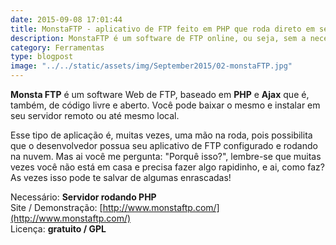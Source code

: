 ```yaml
---
date: 2015-09-08 17:01:44
title: MonstaFTP - aplicativo de FTP feito em PHP que roda direto em seu servidor na nuvem
description: MonstaFTP é um software de FTP online, ou seja, sem a necessidade de instalar!
category: Ferramentas
type: blogpost
image: "../../static/assets/img/September2015/02-monstaFTP.jpg"
---
```


**Monsta FTP** é um software Web de FTP, baseado em **PHP** e **Ajax** que é, também, de código livre e aberto. Você pode baixar o mesmo e instalar em seu servidor remoto ou até mesmo local.

Esse tipo de aplicação é, muitas vezes, uma mão na roda, pois possibilita que o desenvolvedor possua seu aplicativo de FTP configurado e rodando na nuvem. Mas ai você me pergunta: "Porquê isso?", lembre-se que muitas vezes você não está em casa e precisa fazer algo rapidinho, e ai, como faz? As vezes isso pode te salvar de algumas enrascadas!

Necessário: **Servidor rodando PHP**  
Site / Demonstração: [http://www.monstaftp.com/](http://www.monstaftp.com/)  
Licença: **gratuito / GPL**
